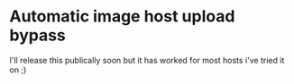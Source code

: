 # Automatic image host upload bypass
I'll release this publically soon but it has worked for most hosts i've tried it on ;)
